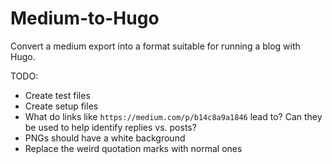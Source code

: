 # Medium-to-Hugo

Convert a medium export into a format suitable for running a blog with Hugo.

TODO:
- Create test files
- Create setup files
- What do links like `https://medium.com/p/b14c8a9a1846` lead to? Can they be used to help identify replies vs. posts?
- PNGs should have a white background
- Replace the weird quotation marks with normal ones


